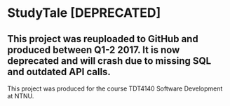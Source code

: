 # StudyTale [DEPRECATED]
## This project was reuploaded to GitHub and produced between Q1-2 2017. It is now deprecated and will crash due to missing SQL and outdated API calls.

This project was produced for the course TDT4140 Software Development at NTNU.
